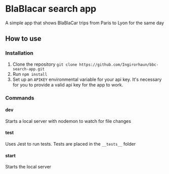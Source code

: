 # BlaBlacar search app
A simple app that shows BlaBlaCar trips from Paris to Lyon for the same day

## How to use

### Installation

1. Clone the repository `git clone https://github.com/Ingirorhaun/bbc-search-app.git`
2. Run `npm install`
3. Set up an `APIKEY` environmental variable for your api key. It's necessary for you to provide a valid api key for the app to work.

### Commands

#### dev

Starts a local server with nodemon to watch for file changes

#### test

Uses Jest to run tests. Tests are placed in the `__tests__` folder

#### start

Starts the local server